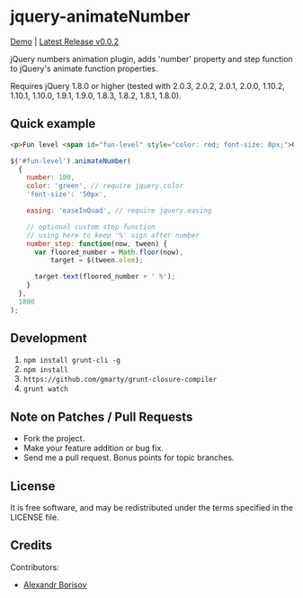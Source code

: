 jquery-animateNumber
====================

[Demo](http://aishek.github.io/jquery-animateNumber/) | [Latest Release v0.0.2](https://github.com/aishek/jquery-animateNumber/releases/tag/v0.0.2)

jQuery numbers animation plugin, adds 'number' property and step function to jQuery's animate function properties.

Requires jQuery 1.8.0 or higher (tested with 2.0.3, 2.0.2, 2.0.1, 2.0.0, 1.10.2, 1.10.1, 1.10.0, 1.9.1, 1.9.0, 1.8.3, 1.8.2, 1.8.1, 1.8.0).

## Quick example
```html
<p>Fun level <span id="fun-level" style="color: red; font-size: 0px;">0 %</span>.</p>
```

```js
$('#fun-level').animateNumber(
  {
    number: 100,
    color: 'green', // require jquery.color
    'font-size': '50px',

    easing: 'easeInQuad', // require jquery.easing

    // optional custom step function
    // using here to keep '%' sign after number
    number_step: function(now, tween) {
      var floored_number = Math.floor(now),
          target = $(tween.elem);

      target.text(floored_number + ' %');
    }
  },
  1800
);
```

## Development

1. `npm install grunt-cli -g`
2. `npm install`
3. `https://github.com/gmarty/grunt-closure-compiler`
4. `grunt watch`

## Note on Patches / Pull Requests

* Fork the project.
* Make your feature addition or bug fix.
* Send me a pull request. Bonus points for topic branches.

## License

It is free software, and may be redistributed under the terms specified in the LICENSE file.

## Credits

Contributors:

* [Alexandr Borisov](https://github.com/aishek)